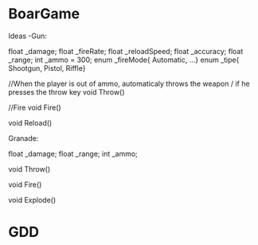 # BoarGame

Ideas
-Gun:

float _damage;
float _fireRate;
float _reloadSpeed;
float _accuracy;
float _range;
int _ammo = 300;
enum _fireMode{ Automatic, ...}
enum _tipe{ Shootgun, Pistol, Riffle}

//When the player is out of ammo, automaticaly throws the weapon / if he presses the throw key
void Throw()

//Fire
void Fire()

void Reload()

Granade:

float _damage;
float _range;
int _ammo;

void Throw()

void Fire()

void Explode()



# GDD
